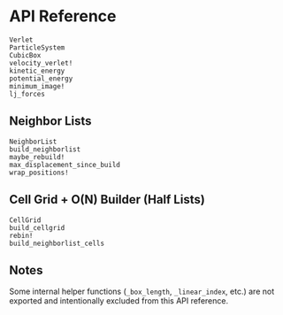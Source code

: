# API Reference

```@docs
Verlet
ParticleSystem
CubicBox
velocity_verlet!
kinetic_energy
potential_energy
minimum_image!
lj_forces
```

## Neighbor Lists

```@docs
NeighborList
build_neighborlist
maybe_rebuild!
max_displacement_since_build
wrap_positions!
```

## Cell Grid + O(N) Builder (Half Lists)

```@docs
CellGrid
build_cellgrid
rebin!
build_neighborlist_cells
```

## Notes

Some internal helper functions (`_box_length`, `_linear_index`, etc.) are not exported
and intentionally excluded from this API reference.
